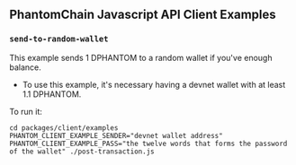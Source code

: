 ## PhantomChain Javascript API Client Examples

### `send-to-random-wallet`
This example sends 1 DPHANTOM to a random wallet if you've enough balance.

 * To use this example, it's necessary having a devnet wallet with at least 1.1 DPHANTOM.

To run it:
```
cd packages/client/examples
PHANTOM_CLIENT_EXAMPLE_SENDER="devnet wallet address" PHANTOM_CLIENT_EXAMPLE_PASS="the twelve words that forms the password of the wallet" ./post-transaction.js
```
